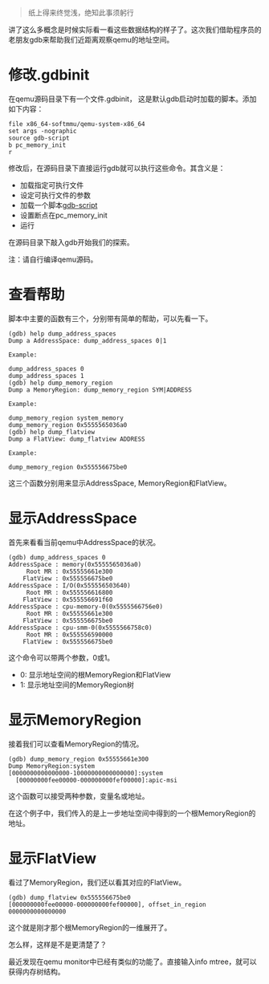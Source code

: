 > 纸上得来终觉浅，绝知此事须躬行

讲了这么多概念是时候实际看一看这些数据结构的样子了。这次我们借助程序员的老朋友gdb来帮助我们近距离观察qemu的地址空间。

# 修改.gdbinit

在qemu源码目录下有一个文件.gdbinit， 这是默认gdb启动时加载的脚本。添加如下内容：

```
file x86_64-softmmu/qemu-system-x86_64
set args -nographic
source gdb-script
b pc_memory_init
r
```

修改后，在源码目录下直接运行gdb就可以执行这些命令。其含义是：

  * 加载指定可执行文件
  * 设定可执行文件的参数
  * 加载一个脚本[gdb-script][1]
  * 设置断点在pc_memory_init
  * 运行

在源码目录下敲入gdb开始我们的探索。

注：请自行编译qemu源码。

# 查看帮助

脚本中主要的函数有三个，分别带有简单的帮助，可以先看一下。

```
(gdb) help dump_address_spaces
Dump a AddressSpace: dump_address_spaces 0|1

Example:

dump_address_spaces 0
dump_address_spaces 1
(gdb) help dump_memory_region
Dump a MemoryRegion: dump_memory_region SYM|ADDRESS

Example:

dump_memory_region system_memory
dump_memory_region 0x5555565036a0
(gdb) help dump_flatview
Dump a FlatView: dump_flatview ADDRESS

Example:

dump_memory_region 0x555556675be0
```

这三个函数分别用来显示AddressSpace, MemoryRegion和FlatView。

# 显示AddressSpace

首先来看看当前qemu中AddressSpace的状况。

```
(gdb) dump_address_spaces 0
AddressSpace : memory(0x5555565036a0)
     Root MR : 0x55555661e300
    FlatView : 0x555556675be0
AddressSpace : I/O(0x555556503640)
     Root MR : 0x555556616800
    FlatView : 0x555556691f60
AddressSpace : cpu-memory-0(0x5555566756e0)
     Root MR : 0x55555661e300
    FlatView : 0x555556675be0
AddressSpace : cpu-smm-0(0x5555566758c0)
     Root MR : 0x555556590000
    FlatView : 0x555556675be0
```

这个命令可以带两个参数，0或1。

  * 0: 显示地址空间的根MemoryRegion和FlatView
  * 1: 显示地址空间的MemoryRegion树

# 显示MemoryRegion

接着我们可以查看MemoryRegion的情况。

```
(gdb) dump_memory_region 0x55555661e300
Dump MemoryRegion:system
[0000000000000000-10000000000000000]:system
  [00000000fee00000-000000000fef00000]:apic-msi
```

这个函数可以接受两种参数，变量名或地址。

在这个例子中，我们传入的是上一步地址空间中得到的一个根MemoryRegion的地址。

# 显示FlatView

看过了MemoryRegion，我们还以看其对应的FlatView。

```
(gdb) dump_flatview 0x555556675be0
[000000000fee00000-000000000fef00000], offset_in_region 0000000000000000
```

这个就是刚才那个根MemoryRegion的一维展开了。

怎么样，这样是不是更清楚了？

最近发现在qemu monitor中已经有类似的功能了。直接输入info mtree，就可以获得内存树结构。

[1]: https://gist.github.com/RichardWeiYang/123ce27f686165dca9a27278384d1081

